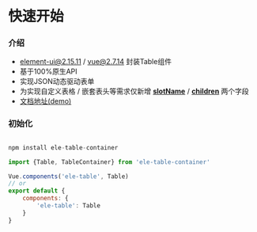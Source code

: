 # 快速开始

### 介绍
- element-ui@2.15.11 / vue@2.7.14 封装Table组件
- 基于100%原生API
- 实现JSON动态驱动表单
- 为实现自定义表格 / 嵌套表头等需求仅新增 [**slotName**](guide/eleTable?id=自定义列模板) / [**children**](guide/eleTable?id=多级表头) 两个字段
- [文档地址(demo)](https://maxw2.github.io/ele-table-container/#/)

### 初始化
```js

npm install ele-table-container

import {Table, TableContainer} from 'ele-table-container'

Vue.components('ele-table', Table)
// or
export default {
    components: {
        'ele-table': Table
    }
}

```

